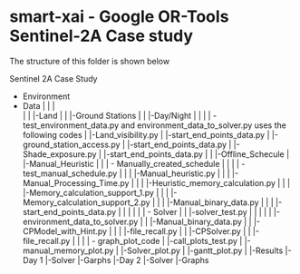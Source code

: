 # smart-xai - Google OR-Tools Sentinel-2A Case study

The structure of this folder is shown below<br/>

Sentinel 2A Case Study<br/>

 - Environment
  - Data
|    |    |<br/>
|    |    |-Land
|    |    |-Ground Stations
|    |    |-Day/Night
|    |
|    | - test_environment_data.py and environment_data_to_solver.py uses the following codes
|           |-Land_visibility.py
|               |-start_end_points_data.py
|           |-ground_station_access.py
|               |-start_end_points_data.py
|           |-Shade_exposure.py
|               |-start_end_points_data.py
|
|
|-Offline_Schecule
|    |-Manual_Heuristic
|    |     | - Manually_created_schedule
|    |     |      | - test_manual_schedule.py 
|    |     |              |-Manual_heuristic.py
|    |     |                    |-Manual_Processing_Time.py
|    |     |              |-Heuristic_memory_calculation.py
|    |     |                    |-Memory_calculation_support_1.py
|    |     |                    |-Memory_calculation_support_2.py
|    |     |              |-Manual_binary_data.py
|    |     |                    |-start_end_points_data.py
|    |     |
|    |     | - Solver
     |     |     |-solver_test.py
     |     |         |
     |     |         |-environment_data_to_solver.py
     |     |         |-Manual_binary_data.py
     |     |         |-CPModel_with_Hint.py
     |     |         |    |-file_recall.py
     |     |         |-CPSolver.py
     |     |              |-file_recall.py
     |     |
     |     | - graph_plot_code
     |               |-call_plots_test.py
     |                   |-manual_memory_plot.py
     |                   |-Solver_plot.py
     |                   |-gantt_plot.py
     |
     |-Results
          |-Day 1
              |-Solver
              |-Garphs
          |-Day 2
              |-Solver
              |-Graphs
